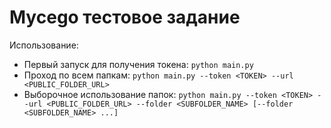 # Mycego тестовое задание

Использование:
- Первый запуск для получения токена:
`python main.py`
- Проход по всем папкам:
`python main.py --token <TOKEN> --url <PUBLIC_FOLDER_URL>`
- Выборочное использование папок: `python main.py --token <TOKEN> --url <PUBLIC_FOLDER_URL> --folder <SUBFOLDER_NAME> [--folder <SUBFOLDER_NAME> ...]`